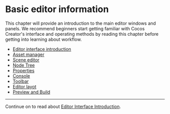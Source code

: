# Basic editor information
This chapter will provide an introduction to the main editor windows and panels. We recommend beginners start getting familiar with Cocos Creator's interface and operating methods by reading this chapter before getting into learning about workflow.

- [Editor interface introduction](editor-overview.md)
- [Asset manager](editor-panels/assets.md)
- [Scene editor](editor-panels/scene.md)
- [Node Tree](editor-panels/node-tree.md)
- [Properties](editor-panels/properties.md)
- [Console](editor-panels/console.md)
- [Toolbar](toolbar.md)
- [Editor layot](layout.md)
- [Preview and Build](preview-build.md)

<hr>

Continue on to read about [Editor Interface Introduction](editor-overview.md).
